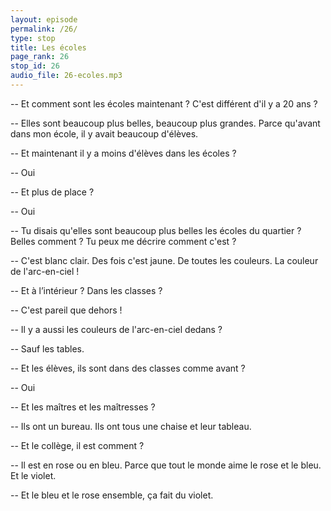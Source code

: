 ```yaml
---
layout: episode
permalink: /26/
type: stop
title: Les écoles
page_rank: 26
stop_id: 26
audio_file: 26-ecoles.mp3
---
```


-- Et comment sont les écoles maintenant ? C'est différent d'il y a 20 ans ?

-- Elles sont beaucoup plus belles, beaucoup plus grandes. Parce qu'avant dans mon école, il y avait beaucoup d'élèves.

-- Et maintenant il y a moins d'élèves dans les écoles ?

-- Oui

-- Et plus de place ?

-- Oui

-- Tu disais qu'elles sont beaucoup plus belles les écoles du quartier ? Belles comment ? Tu peux me décrire comment c'est ?

-- C'est blanc clair. Des fois c'est jaune. De toutes les couleurs. La couleur de l'arc-en-ciel !

-- Et à l’intérieur ?  Dans les classes ?

-- C'est pareil que dehors !

-- Il y a aussi les couleurs de l'arc-en-ciel dedans ?

-- Sauf les tables.

-- Et les élèves, ils sont dans des classes comme avant ?

-- Oui

-- Et les maîtres et les maîtresses ?

-- Ils ont un bureau. Ils ont tous une chaise et leur tableau.

-- Et le collège, il est comment ?

-- Il est en rose ou en bleu. Parce que tout le monde aime le rose et le bleu. Et le violet.

-- Et le bleu et le rose ensemble, ça fait du violet.
